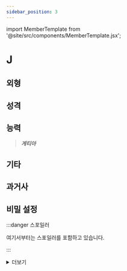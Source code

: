 ```yaml
---
sidebar_position: 3
---
```


import MemberTemplate from '@site/src/components/MemberTemplate.jsx';

# J

<MemberTemplate
  title="드라칼"
  image="/img/미카엘.png"
  codename="미카엘"
  gender="남성"
  age="21"
  height="165cm"
  affiliation=""
  ability="[S급] "
  bg="#ebeffa"
  cr="#fff"
/>

## 외형



## 성격



## 능력

> ***게티아***  



## 기타

## 과거사

## 비밀 설정

:::danger 스포일러

여기서부터는 스포일러를 포함하고 있습니다.

:::


<details>
  <summary>더보기</summary>

  여기에 내용 입력

</details>